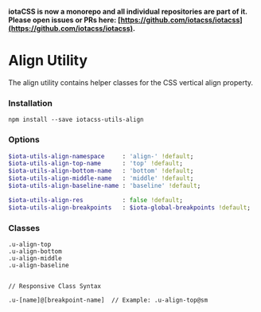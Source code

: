 **iotaCSS is now a monorepo and all individual repositories are part of it. Please open issues or PRs here: [https://github.com/iotacss/iotacss](https://github.com/iotacss/iotacss).**

# Align Utility #

The align utility contains helper classes for the CSS vertical align property.


### Installation ###

```
npm install --save iotacss-utils-align
```


### Options ###

```sass
$iota-utils-align-namespace     : 'align-' !default;
$iota-utils-align-top-name      : 'top' !default;
$iota-utils-align-bottom-name   : 'bottom' !default;
$iota-utils-align-middle-name   : 'middle' !default;
$iota-utils-align-baseline-name : 'baseline' !default;

$iota-utils-align-res           : false !default;
$iota-utils-align-breakpoints   : $iota-global-breakpoints !default;
```


### Classes ###

```
.u-align-top
.u-align-bottom
.u-align-middle
.u-align-baseline


// Responsive Class Syntax

.u-[name]@[breakpoint-name]  // Example: .u-align-top@sm
```
